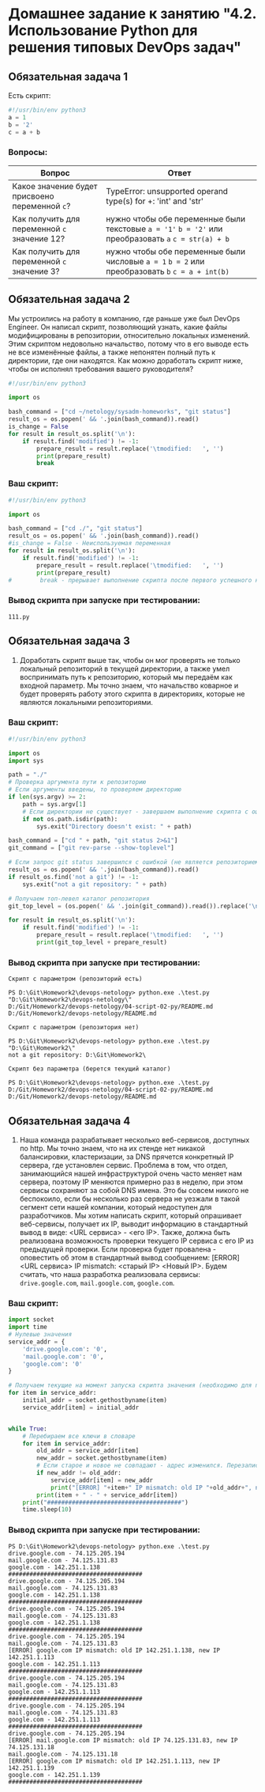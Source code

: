  
# Домашнее задание к занятию "4.2. Использование Python для решения типовых DevOps задач"

## Обязательная задача 1

Есть скрипт:
```python
#!/usr/bin/env python3
a = 1
b = '2'
c = a + b
```

### Вопросы:
| Вопрос  | Ответ |
| ------------- | ------------- |
| Какое значение будет присвоено переменной `c`?  | TypeError: unsupported operand type(s) for +: 'int' and 'str'  |
| Как получить для переменной `c` значение 12?  | нужно чтобы обе переменные были текстовые `a = '1'` `b = '2'`  или преобразовать `а` `c = str(a) + b ` |
| Как получить для переменной `c` значение 3?  | нужно чтобы обе переменные были числовые `a = 1` `b = 2` или преобразовать `b` `c = a + int(b) ` |

## Обязательная задача 2
Мы устроились на работу в компанию, где раньше уже был DevOps Engineer. Он написал скрипт, позволяющий узнать, какие файлы модифицированы в репозитории, относительно локальных изменений. Этим скриптом недовольно начальство, потому что в его выводе есть не все изменённые файлы, а также непонятен полный путь к директории, где они находятся. Как можно доработать скрипт ниже, чтобы он исполнял требования вашего руководителя?

```python
#!/usr/bin/env python3

import os

bash_command = ["cd ~/netology/sysadm-homeworks", "git status"]
result_os = os.popen(' && '.join(bash_command)).read()
is_change = False
for result in result_os.split('\n'):
    if result.find('modified') != -1:
        prepare_result = result.replace('\tmodified:   ', '')
        print(prepare_result)
        break
```

### Ваш скрипт:
```python
#!/usr/bin/env python3

import os

bash_command = ["cd ./", "git status"]
result_os = os.popen(' && '.join(bash_command)).read()
#is_change = False - Неиспользуемая переменная
for result in result_os.split('\n'):
    if result.find('modified') != -1:
        prepare_result = result.replace('\tmodified:   ', '')
        print(prepare_result)
#        break - прерывает выполнение скрипта после первого успешного нахождения, поэтому он не нужен
```

### Вывод скрипта при запуске при тестировании:
```
111.py
```

## Обязательная задача 3
1. Доработать скрипт выше так, чтобы он мог проверять не только локальный репозиторий в текущей директории, а также умел воспринимать путь к репозиторию, который мы передаём как входной параметр. Мы точно знаем, что начальство коварное и будет проверять работу этого скрипта в директориях, которые не являются локальными репозиториями.

### Ваш скрипт:
```python
#!/usr/bin/env python3

import os
import sys

path = "./"
# Проверка аргумента пути к репозиторию
# Если аргументы введены, то проверяем директорию
if len(sys.argv) >= 2:
    path = sys.argv[1]
    # Если директории не существует - завершаем выполнение скрипта с ошибкой
    if not os.path.isdir(path):
        sys.exit("Directory doesn't exist: " + path)

bash_command = ["cd " + path, "git status 2>&1"]
git_command = ["git rev-parse --show-toplevel"]

# Если запрос git status завершился с ошибкой (не является репозиторием), то прерываем работу скрипта
result_os = os.popen(' && '.join(bash_command)).read()
if result_os.find('not a git') != -1:
    sys.exit("not a git repository: " + path)

# Получаем топ-левел каталог репозитория
git_top_level = (os.popen(' && '.join(git_command)).read()).replace('\n', '/')

for result in result_os.split('\n'):
    if result.find('modified') != -1:
        prepare_result = result.replace('\tmodified:   ', '')
        print(git_top_level + prepare_result)
```

### Вывод скрипта при запуске при тестировании:
```
Скрипт с параметром (репозиторий есть)

PS D:\Git\Homework2\devops-netology> python.exe .\test.py "D:\Git\Homework2\devops-netology\"
D:/Git/Homework2/devops-netology/04-script-02-py/README.md
D:/Git/Homework2/devops-netology/README.md

Скрипт с параметром (репозитория нет)

PS D:\Git\Homework2\devops-netology> python.exe .\test.py "D:\Git\Homework2\"
not a git repository: D:\Git\Homework2\

Скрипт без параметра (берется текущий каталог)

PS D:\Git\Homework2\devops-netology> python.exe .\test.py
D:/Git/Homework2/devops-netology/04-script-02-py/README.md
D:/Git/Homework2/devops-netology/README.md
```

## Обязательная задача 4
1. Наша команда разрабатывает несколько веб-сервисов, доступных по http. Мы точно знаем, что на их стенде нет никакой балансировки, кластеризации, за DNS прячется конкретный IP сервера, где установлен сервис. Проблема в том, что отдел, занимающийся нашей инфраструктурой очень часто меняет нам сервера, поэтому IP меняются примерно раз в неделю, при этом сервисы сохраняют за собой DNS имена. Это бы совсем никого не беспокоило, если бы несколько раз сервера не уезжали в такой сегмент сети нашей компании, который недоступен для разработчиков. Мы хотим написать скрипт, который опрашивает веб-сервисы, получает их IP, выводит информацию в стандартный вывод в виде: <URL сервиса> - <его IP>. Также, должна быть реализована возможность проверки текущего IP сервиса c его IP из предыдущей проверки. Если проверка будет провалена - оповестить об этом в стандартный вывод сообщением: [ERROR] <URL сервиса> IP mismatch: <старый IP> <Новый IP>. Будем считать, что наша разработка реализовала сервисы: `drive.google.com`, `mail.google.com`, `google.com`.

### Ваш скрипт:
```python
import socket
import time
# Нулевые значения
service_addr = {
    'drive.google.com': '0',
    'mail.google.com': '0',
    'google.com': '0'
}

# Получаем текущие на момент запуска скрипта значения (необходимо для последующего сравнения).
for item in service_addr:
    initial_addr = socket.gethostbyname(item)
    service_addr[item] = initial_addr


while True:
    # Перебираем все ключи в словаре
    for item in service_addr:
        old_addr = service_addr[item]
        new_addr = socket.gethostbyname(item)
        # Если старое и новое не совпадают - адрес изменился. Перезаписываем значение в словаре и выводим ошибку
        if new_addr != old_addr:
            service_addr[item] = new_addr
            print("[ERROR] "+item+" IP mismatch: old IP "+old_addr+", new IP "+new_addr)
        print(item + " - " + service_addr[item])
    print("######################################")
    time.sleep(10)
```

### Вывод скрипта при запуске при тестировании:
```
PS D:\Git\Homework2\devops-netology> python.exe .\test.py
drive.google.com - 74.125.205.194
mail.google.com - 74.125.131.83
google.com - 142.251.1.138
######################################
drive.google.com - 74.125.205.194
mail.google.com - 74.125.131.83
google.com - 142.251.1.138
######################################
drive.google.com - 74.125.205.194
mail.google.com - 74.125.131.83
google.com - 142.251.1.138
######################################
drive.google.com - 74.125.205.194
mail.google.com - 74.125.131.83
[ERROR] google.com IP mismatch: old IP 142.251.1.138, new IP 142.251.1.113
google.com - 142.251.1.113
######################################
drive.google.com - 74.125.205.194
mail.google.com - 74.125.131.83
google.com - 142.251.1.113
######################################
drive.google.com - 74.125.205.194
mail.google.com - 74.125.131.83
google.com - 142.251.1.113
######################################
drive.google.com - 74.125.205.194
[ERROR] mail.google.com IP mismatch: old IP 74.125.131.83, new IP 74.125.131.18
mail.google.com - 74.125.131.18
[ERROR] google.com IP mismatch: old IP 142.251.1.113, new IP 142.251.1.139
google.com - 142.251.1.139
######################################
```

